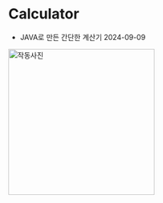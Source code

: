 # Calculator
- JAVA로 만든 간단한 계산기
2024-09-09

<img width="291" alt="작동사진" src="https://github.com/user-attachments/assets/042379d1-6857-4267-9787-86c944baf5f3">

